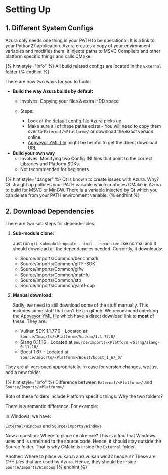 # Setting Up

## 1. Different System Configs

Azura only needs one thing in your PATH to be operational. It is a link to your Python27 application. Azura creates a copy of your environment variables and modifies them. It injects paths to MSVC Compilers and other platform specific things and calls CMake.

{% hint style="info" %}
All build related configs are located in the `External` folder
{% endhint %}

There are now two ways for you to build:

* **Build the way Azura builds by default**
  * Involves: Copying your files & extra HDD space
  * Steps:

    * Look at the [default config file](https://github.com/vasumahesh1/azura/blob/master/External/Config.ini) Azura picks up
    * Make sure all of these paths exists - You will need to copy them over to `External/<Platform>/` or download the exact version online.
    * [Appveyor YML file](https://github.com/vasumahesh1/azura/blob/master/appveyor.yml) might be helpful to get the direct download URL
* **Build your own way**
  * Involves: Modifying two Config INI files that point to the correct Libraries and Platform SDKs
  * Not recommended for beginners

{% hint style="danger" %}
Qt is known to create issues with Azura. Why? Qt straight up pollutes your PATH variable which confuses CMake in Azura to build for MSVC or MinGW. There is a variable injected by Qt which you can delete from your PATH environment variable.
{% endhint %}

## 2. Download Dependencies

There are two sub steps for dependencies.

1. **Sub-module clone:**

   Just run `git submodule update --init --recursive` like normal and it should download all the dependencies needed. Currently, it downloads:

   * Source/Imports/Common/benchmark
   * Source/Imports/Common/glTF-SDK
   * Source/Imports/Common/glfw
   * Source/Imports/Common/mathfu
   * Source/Imports/Common/stb
   * Source/Imports/Common/yaml-cpp

2. **Manual download:**

   Sadly, we need to still download some of the stuff manually. This includes some stuff that can't be on github. We recommend checking the [Appveyor YML file](https://github.com/vasumahesh1/azura/blob/master/appveyor.yml) which have a direct download link to **most** of these. They are:

   * Vulkan SDK 1.1.77.0 - Located at: `Source/Imports/<Platform>/Vulkan/1.1.77.0/`
   * Slang 0.11.16 - Located at `Source/Imports/<Platform>/Slang/slang-0.11.16/`
   * Boost 1.67 - Located at `Source/Imports/<Platform>/Boost/boost_1_67_0/`

They are all versioned appropriately. In case for version changes, we just add a new folder.

{% hint style="info" %}
Difference between `External/<Platform>/` and `Source/Imports/<Platform>/`

Both of these folders include Platform specific things. Why the two folders?

There is a semantic difference. For example:

In Windows, we have:

`External/Windows` and `Source/Imports/Windows`

Now a question: Where to place cmake.exe? This is a _tool_ that Windows uses and is unrelated to the source code. Hence, it should stay outside the Source folder. That is why CMake is inside the `External` folder.

Another: Where to place vulkan.h and vulkan win32 headers? These are _C++ files_ that are used by Azura. Hence, they should be inside `Source/Imports/Windows`
{% endhint %}



